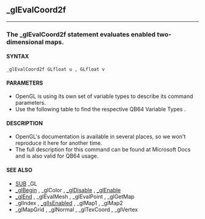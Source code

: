 ## _glEvalCoord2f
---

### The _glEvalCoord2f statement evaluates enabled two-dimensional maps.

#### SYNTAX

`_glEvalCoord2f GLfloat u , GLfloat v`

#### PARAMETERS
* OpenGL is using its own set of variable types to describe its command parameters.
* Use the following table to find the respective QB64 Variable Types .


#### DESCRIPTION
* OpenGL's documentation is available in several places, so we won't reproduce it here for another time.
* The full description for this command can be found at Microsoft Docs and is also valid for QB64 usage.


#### SEE ALSO
* [SUB](./SUB.md) _GL
* [_glBegin](./_glBegin.md) , _glColor , [_glDisable](./_glDisable.md) , [_glEnable](./_glEnable.md)
* [_glEnd](./_glEnd.md) , _glEvalMesh , _glEvalPoint , _glGetMap
* _glIndex , [_glIsEnabled](./_glIsEnabled.md) , _glMap1 , _glMap2
* _glMapGrid , _glNormal , _glTexCoord , _glVertex
